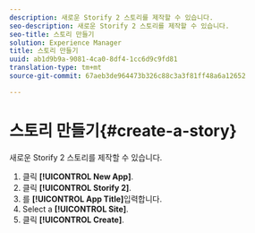 ```yaml
---
description: 새로운 Storify 2 스토리를 제작할 수 있습니다.
seo-description: 새로운 Storify 2 스토리를 제작할 수 있습니다.
seo-title: 스토리 만들기
solution: Experience Manager
title: 스토리 만들기
uuid: ab1d9b9a-9081-4ca0-8df4-1cc6d9c9fd81
translation-type: tm+mt
source-git-commit: 67aeb3de964473b326c88c3a3f81ff48a6a12652

---
```



# 스토리 만들기{#create-a-story}

새로운 Storify 2 스토리를 제작할 수 있습니다.

1. 클릭 **[!UICONTROL New App]**.
1. 클릭 **[!UICONTROL Storify 2]**.
1. 를 **[!UICONTROL App Title]**&#x200B;입력합니다.
1. Select a **[!UICONTROL Site]**.
1. 클릭 **[!UICONTROL Create]**.
